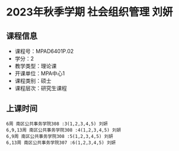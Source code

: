 # 2023年秋季学期 社会组织管理 刘妍






## 课程信息

- 课程号：MPAD6401P.02
- 学分：2
- 教学类型：理论课
- 开课单位：MPA中心1
- 课程类别：硕士
- 课程层次：研究生课程

## 上课时间

```
6周 南区公共事务学院308 :3(1,2,3,4,5) 刘妍
6,9,13周 南区公共事务学院308 :4(1,2,3,4,5) 刘妍
6,9周 南区公共事务学院308 :5(1,2,3,4,5) 刘妍
6,13周 南区公共事务学院307 :6(1,2,3,4,5) 刘妍
```

